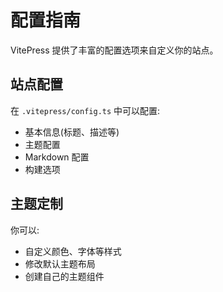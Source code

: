# 配置指南

VitePress 提供了丰富的配置选项来自定义你的站点。

## 站点配置

在 `.vitepress/config.ts` 中可以配置:

- 基本信息(标题、描述等)
- 主题配置
- Markdown 配置
- 构建选项

## 主题定制

你可以:

- 自定义颜色、字体等样式
- 修改默认主题布局
- 创建自己的主题组件